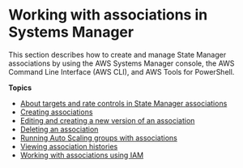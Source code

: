 # Working with associations in Systems Manager<a name="systems-manager-associations"></a>

This section describes how to create and manage State Manager associations by using the AWS Systems Manager console, the AWS Command Line Interface \(AWS CLI\), and AWS Tools for PowerShell\. 

**Topics**
+ [About targets and rate controls in State Manager associations](systems-manager-state-manager-targets-and-rate-controls.md)
+ [Creating associations](sysman-state-assoc.md)
+ [Editing and creating a new version of an association](sysman-state-assoc-edit.md)
+ [Deleting an association](systems-manager-state-manager-delete-association.md)
+ [Running Auto Scaling groups with associations](systems-manager-state-manager-asg.md)
+ [Viewing association histories](sysman-state-assoc-history.md)
+ [Working with associations using IAM](systems-manager-state-manager-iam.md)